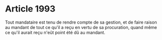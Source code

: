 # Article 1993

Tout mandataire est tenu de rendre compte de sa gestion, et de faire raison au mandant de tout ce qu'il a reçu en vertu de sa procuration, quand même ce qu'il aurait reçu n'eût point été dû au mandant.